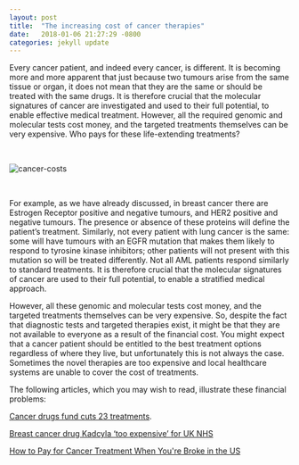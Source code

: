 ```yaml
---
layout: post
title:  "The increasing cost of cancer therapies"
date:   2018-01-06 21:27:29 -0800
categories: jekyll update
---
```


Every cancer patient, and indeed every cancer, is different. It is becoming more and more apparent that just because two tumours arise from the same tissue or organ, it does not mean that they are the same or should be treated with the same drugs. It is therefore crucial that the molecular signatures of cancer are investigated and used to their full potential, to enable effective medical treatment.  However, all the required genomic and molecular tests cost money, and the targeted treatments themselves can be very expensive. Who pays for these life-extending treatments?

<br>

![cancer-costs](https://ac-cdn.azureedge.net/infusionnewssiteimages/agingcare/52f4277e-5698-43f4-ac48-f50a2f80d84f.jpg)

<br>

For example, as we have already discussed, in breast cancer there are Estrogen Receptor positive and negative tumours, and HER2 positive and negative tumours. The presence or absence of these proteins will define the patient’s treatment. Similarly, not every patient with lung cancer is the same: some will have tumours with an EGFR mutation that makes them likely to respond to tyrosine kinase inhibitors; other patients will not present with this mutation so will be treated differently. Not all AML patients respond similarly to standard treatments. It is therefore crucial that the molecular signatures of cancer are used to their full potential, to enable a stratified medical approach.

However, all these genomic and molecular tests cost money, and the targeted treatments themselves can be very expensive. So, despite the fact that diagnostic tests and targeted therapies exist, it might be that they are not available to everyone as a result of the financial cost. You might expect that a cancer patient should be entitled to the best treatment options regardless of where they live, but unfortunately this is not always the case. Sometimes the novel therapies are too expensive and local healthcare systems are unable to cover the cost of treatments.

The following articles, which you may wish to read, illustrate these financial problems:  

[Cancer drugs fund cuts 23 treatments](http://www.bbc.com/news/health-34153136). 

[Breast cancer drug Kadcyla ‘too expensive’ for UK NHS](http://www.bbc.co.uk/news/health-34831197)

[How to Pay for Cancer Treatment When You're Broke in the US](https://money.usnews.com/money/personal-finance/articles/2014/02/10/how-to-pay-for-cancer-treatment-when-youre-broke)


